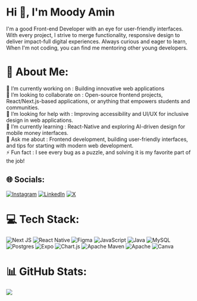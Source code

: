 <h1>Hi 👋, I'm Moody Amin</h1>
I'm a good Front-end Developer with an eye for user-friendly interfaces. With every project, I strive to merge functionality, responsive design to deliver impact-full digital experiences. Always curious and eager to learn, When I'm not coding, you can find me mentoring other young developers.

# 💫 About Me:
🔭 I’m currently working on : Building innovative web applications<br>👯 I’m looking to collaborate on : Open-source frontend projects, React/Next.js-based applications, or anything that empowers students and communities.<br>🤝 I’m looking for help with : Improving accessibility and UI/UX for inclusive design in web applications.<br>🌱 I’m currently learning : React-Native and exploring AI-driven design for mobile money interfaces.<br>💬 Ask me about : Frontend development, building user-friendly interfaces, and tips for starting with modern web development.<br>⚡ Fun fact : I see every bug as a puzzle, and solving it is my favorite part of the job!


## 🌐 Socials:
[![Instagram](https://img.shields.io/badge/Instagram-%23E4405F.svg?logo=Instagram&logoColor=white)](https://instagram.com/he.ismoody) [![LinkedIn](https://img.shields.io/badge/LinkedIn-%230077B5.svg?logo=linkedin&logoColor=white)](https://linkedin.com/in/moody-mshana) [![X](https://img.shields.io/badge/X-black.svg?logo=X&logoColor=white)](https://x.com/heismoody) 

# 💻 Tech Stack:
![Next JS](https://img.shields.io/badge/Next-black?style=for-the-badge&logo=next.js&logoColor=white) ![React Native](https://img.shields.io/badge/react_native-%2320232a.svg?style=for-the-badge&logo=react&logoColor=%2361DAFB) ![Figma](https://img.shields.io/badge/figma-%23F24E1E.svg?style=for-the-badge&logo=figma&logoColor=white) ![JavaScript](https://img.shields.io/badge/javascript-%23323330.svg?style=for-the-badge&logo=javascript&logoColor=%23F7DF1E) ![Java](https://img.shields.io/badge/java-%23ED8B00.svg?style=for-the-badge&logo=openjdk&logoColor=white) ![MySQL](https://img.shields.io/badge/mysql-4479A1.svg?style=for-the-badge&logo=mysql&logoColor=white) ![Postgres](https://img.shields.io/badge/postgres-%23316192.svg?style=for-the-badge&logo=postgresql&logoColor=white) ![Expo](https://img.shields.io/badge/expo-1C1E24?style=for-the-badge&logo=expo&logoColor=#D04A37) ![Chart.js](https://img.shields.io/badge/chart.js-F5788D.svg?style=for-the-badge&logo=chart.js&logoColor=white) ![Apache Maven](https://img.shields.io/badge/Apache%20Maven-C71A36?style=for-the-badge&logo=Apache%20Maven&logoColor=white) ![Apache](https://img.shields.io/badge/apache-%23D42029.svg?style=for-the-badge&logo=apache&logoColor=white) ![Canva](https://img.shields.io/badge/Canva-%2300C4CC.svg?style=for-the-badge&logo=Canva&logoColor=white)
# 📊 GitHub Stats:
![](https://github-readme-stats.vercel.app/api/top-langs/?username=heismoody&theme=gruvbox&hide_border=true&include_all_commits=true&count_private=true&layout=compact)

<!-- Proudly created with GPRM ( https://gprm.itsvg.in ) -->
